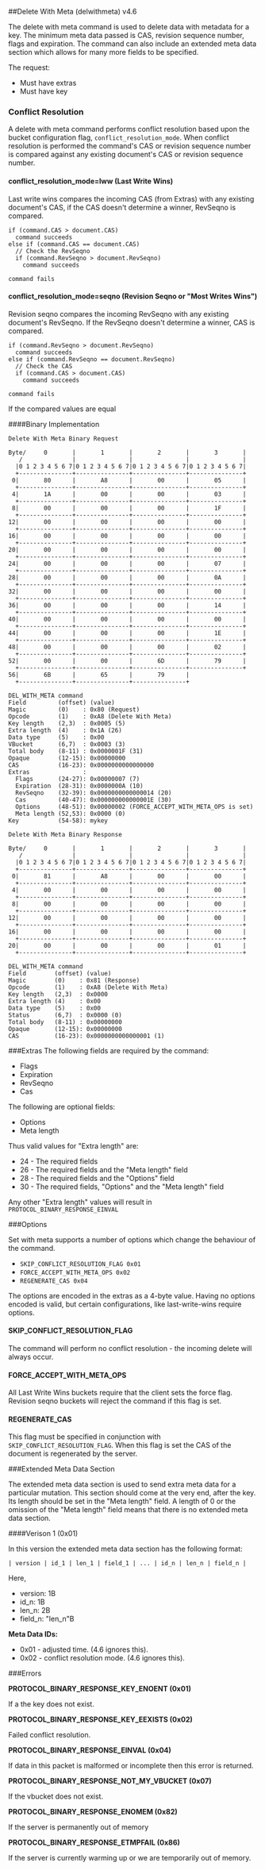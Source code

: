 
##Delete With Meta (delwithmeta) v4.6

The delete with meta command is used to delete data with metadata for a key. The
minimum meta data passed is CAS, revision sequence number, flags and expiration.
The command can also include an extended meta data section which allows for many
more fields to be specified.

The request:

* Must have extras
* Must have key

### Conflict Resolution

A delete with meta command performs conflict resolution based upon the bucket
configuration flag, `conflict_resolution_mode`. When conflict resolution is
performed the command's CAS or revision sequence number is compared against any
existing document's CAS or revision sequence number.

#### conflict_resolution_mode=lww (Last Write Wins)

Last write wins compares the incoming CAS (from Extras) with any existing
document's CAS, if the CAS doesn't determine a winner, RevSeqno is compared.

```
if (command.CAS > document.CAS)
  command succeeds
else if (command.CAS == document.CAS)
  // Check the RevSeqno
  if (command.RevSeqno > document.RevSeqno)
    command succeeds

command fails
```

#### conflict_resolution_mode=seqno (Revision Seqno or "Most Writes Wins")

Revision seqno compares the incoming RevSeqno with any existing document's
RevSeqno. If the RevSeqno doesn't determine a winner, CAS is compared.

```
if (command.RevSeqno > document.RevSeqno)
  command succeeds
else if (command.RevSeqno == document.RevSeqno)
  // Check the CAS
  if (command.CAS > document.CAS)
    command succeeds

command fails
```

If the compared values are equal


####Binary Implementation

    Delete With Meta Binary Request

    Byte/     0       |       1       |       2       |       3       |
       /              |               |               |               |
      |0 1 2 3 4 5 6 7|0 1 2 3 4 5 6 7|0 1 2 3 4 5 6 7|0 1 2 3 4 5 6 7|
      +---------------+---------------+---------------+---------------+
     0|       80      |       A8      |       00      |       05      |
      +---------------+---------------+---------------+---------------+
     4|       1A      |       00      |       00      |       03      |
      +---------------+---------------+---------------+---------------+
     8|       00      |       00      |       00      |       1F      |
      +---------------+---------------+---------------+---------------+
    12|       00      |       00      |       00      |       00      |
      +---------------+---------------+---------------+---------------+
    16|       00      |       00      |       00      |       00      |
      +---------------+---------------+---------------+---------------+
    20|       00      |       00      |       00      |       00      |
      +---------------+---------------+---------------+---------------+
    24|       00      |       00      |       00      |       07      |
      +---------------+---------------+---------------+---------------+
    28|       00      |       00      |       00      |       0A      |
      +---------------+---------------+---------------+---------------+
    32|       00      |       00      |       00      |       00      |
      +---------------+---------------+---------------+---------------+
    36|       00      |       00      |       00      |       14      |
      +---------------+---------------+---------------+---------------+
    40|       00      |       00      |       00      |       00      |
      +---------------+---------------+---------------+---------------+
    44|       00      |       00      |       00      |       1E      |
      +---------------+---------------+---------------+---------------+
    48|       00      |       00      |       00      |       02      |
      +---------------+---------------+---------------+---------------+
    52|       00      |       00      |       6D      |       79      |
      +---------------+---------------+---------------+---------------+
    56|       6B      |       65      |       79      |
      +---------------+---------------+---------------+

    DEL_WITH_META command
    Field         (offset) (value)
    Magic         (0)    : 0x80 (Request)
    Opcode        (1)    : 0xA8 (Delete With Meta)
    Key length    (2,3)  : 0x0005 (5)
    Extra length  (4)    : 0x1A (26)
    Data type     (5)    : 0x00
    VBucket       (6,7)  : 0x0003 (3)
    Total body    (8-11) : 0x0000001F (31)
    Opaque        (12-15): 0x00000000
    CAS           (16-23): 0x0000000000000000
    Extras               :
      Flags       (24-27): 0x00000007 (7)
      Expiration  (28-31): 0x0000000A (10)
      RevSeqno    (32-39): 0x0000000000000014 (20)
      Cas         (40-47): 0x000000000000001E (30)
      Options     (48-51): 0x00000002 (FORCE_ACCEPT_WITH_META_OPS is set)
      Meta length (52,53): 0x0000 (0)
    Key           (54-58): mykey

    Delete With Meta Binary Response

    Byte/     0       |       1       |       2       |       3       |
       /              |               |               |               |
      |0 1 2 3 4 5 6 7|0 1 2 3 4 5 6 7|0 1 2 3 4 5 6 7|0 1 2 3 4 5 6 7|
      +---------------+---------------+---------------+---------------+
     0|       81      |       A8      |       00      |       00      |
      +---------------+---------------+---------------+---------------+
     4|       00      |       00      |       00      |       00      |
      +---------------+---------------+---------------+---------------+
     8|       00      |       00      |       00      |       00      |
      +---------------+---------------+---------------+---------------+
    12|       00      |       00      |       00      |       00      |
      +---------------+---------------+---------------+---------------+
    16|       00      |       00      |       00      |       00      |
      +---------------+---------------+---------------+---------------+
    20|       00      |       00      |       00      |       01      |
      +---------------+---------------+---------------+---------------+

    DEL_WITH_META command
    Field        (offset) (value)
    Magic        (0)    : 0x81 (Response)
    Opcode       (1)    : 0xA8 (Delete With Meta)
    Key length   (2,3)  : 0x0000
    Extra length (4)    : 0x00
    Data type    (5)    : 0x00
    Status       (6,7)  : 0x0000 (0)
    Total body   (8-11) : 0x00000000
    Opaque       (12-15): 0x00000000
    CAS          (16-23): 0x0000000000000001 (1)

###Extras
The following fields are required by the command:
* Flags
* Expiration
* RevSeqno
* Cas

The following are optional fields:
* Options
* Meta length

Thus valid values for "Extra length" are:

* 24 - The required fields
* 26 - The required fields and the "Meta length" field
* 28 - The required fields and the "Options" field
* 30 - The required fields, "Options" and the "Meta length" field

Any other "Extra length" values will result in `PROTOCOL_BINARY_RESPONSE_EINVAL`

###Options

Set with meta supports a number of options which change the behaviour of the
command.

* `SKIP_CONFLICT_RESOLUTION_FLAG 0x01`
* `FORCE_ACCEPT_WITH_META_OPS 0x02`
* `REGENERATE_CAS 0x04`

The options are encoded in the extras as a 4-byte value. Having no options
encoded is valid, but certain configurations, like last-write-wins require
options.

#### SKIP_CONFLICT_RESOLUTION_FLAG

The command will perform no conflict resolution - the incoming delete will
always occur.

#### FORCE_ACCEPT_WITH_META_OPS

All Last Write Wins buckets require that the client sets the force flag.
Revision seqno buckets will reject the command if this flag is set.

#### REGENERATE_CAS

This flag must be specified in conjunction with `SKIP_CONFLICT_RESOLUTION_FLAG`.
When this flag is set the CAS of the document is regenerated by the server.

###Extended Meta Data Section

The extended meta data section is used to send extra meta data for a particular
mutation. This section should come at the very end, after the key. Its length
should be set in the "Meta length" field. A length of 0 or the omission of the
"Meta length" field means that there is no extended meta data section.

####Verison 1 (0x01)

In this version the extended meta data section has the following format:

    | version | id_1 | len_1 | field_1 | ... | id_n | len_n | field_n |

Here,
* version: 1B
* id_n: 1B
* len_n: 2B
* field_n: "len_n"B

**Meta Data IDs:**

* 0x01 - adjusted time. (4.6 ignores this).
* 0x02 - conflict resolution mode. (4.6 ignores this).

###Errors

**PROTOCOL_BINARY_RESPONSE_KEY_ENOENT (0x01)**

If a the key does not exist.

**PROTOCOL_BINARY_RESPONSE_KEY_EEXISTS (0x02)**

Failed conflict resolution.

**PROTOCOL_BINARY_RESPONSE_EINVAL (0x04)**

If data in this packet is malformed or incomplete then this error is returned.

**PROTOCOL_BINARY_RESPONSE_NOT_MY_VBUCKET (0x07)**

If the vbucket does not exist.

**PROTOCOL_BINARY_RESPONSE_ENOMEM (0x82)**

If the server is permanently out of memory

**PROTOCOL_BINARY_RESPONSE_ETMPFAIL (0x86)**

If the server is currently warming up or we are temporarily out of memory.
